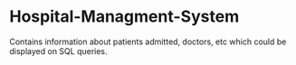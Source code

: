 # Hospital-Managment-System
Contains information about patients admitted, doctors, etc which could be displayed on SQL queries.

